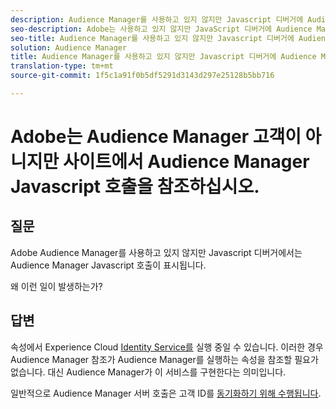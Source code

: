 ```yaml
---
description: Audience Manager를 사용하고 있지 않지만 Javascript 디버거에 Audience Manager Javascript 호출이 있습니다. - 이유는 무엇입니까?
seo-description: Adobe는 사용하고 있지 않지만 JavaScript 디버거에 Audience Manager Javascript 호출이 포함되어 있습니다 - 이유는 무엇입니까?
seo-title: Audience Manager를 사용하고 있지 않지만 Javascript 디버거에 Audience Manager Javascript 호출이 있습니다. - 이유는 무엇입니까?
solution: Audience Manager
title: Audience Manager를 사용하고 있지 않지만 Javascript 디버거에 Audience Manager Javascript 호출이 있습니다. - 이유는 무엇입니까?
translation-type: tm+mt
source-git-commit: 1f5c1a91f0b5df5291d3143d297e25128b5bb716

---
```



# Adobe는 Audience Manager 고객이 아니지만 사이트에서 Audience Manager Javascript 호출을 참조하십시오.

## 질문

Adobe Audience Manager를 사용하고 있지 않지만 Javascript 디버거에서는 Audience Manager Javascript 호출이 표시됩니다.

왜 이런 일이 발생하는가?

## 답변

속성에서 Experience Cloud [Identity Service를](https://docs.adobe.com/content/help/en/id-service/using/home.html) 실행 중일 수 있습니다. 이러한 경우 Audience Manager 참조가 Audience Manager를 실행하는 속성을 참조할 필요가 없습니다. 대신 Audience Manager가 이 서비스를 구현한다는 의미입니다.

일반적으로 Audience Manager 서버 호출은 고객 ID를 [동기화하기 위해 수행됩니다](https://docs.adobe.com/content/help/en/id-service/using/id-service-api/methods/setcustomerids.html).
